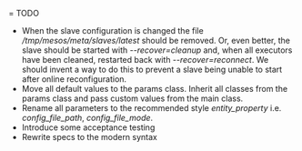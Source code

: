 = TODO

* When the slave configuration is changed the file
  */tmp/mesos/meta/slaves/latest* should be removed.
  Or, even better, the slave should be started with *--recover=cleanup*
  and, when all executors have been cleaned, restarted back with
  *--recover=reconnect*. We should invent a way to do this to
  prevent a slave being unable to start after online reconfiguration.
* Move all default values to the params class. Inherit all classes from
  the params class and pass custom values from the main class.
* Rename all parameters to the recommended style *entity_property*
  i.e. *config_file_path*, *config_file_mode*.
* Introduce some acceptance testing
* Rewrite specs to the modern syntax
